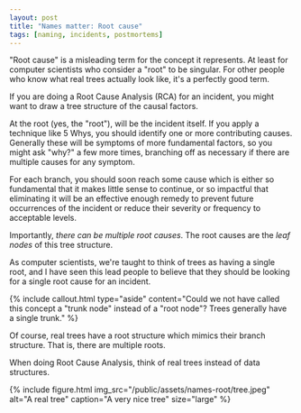 ```yaml
---
layout: post
title: "Names matter: Root cause"
tags: [naming, incidents, postmortems]
---
```


"Root cause" is a misleading term for the concept it represents. At least for computer scientists who consider a "root" to be singular. For other people who know what real trees actually look like, it's a perfectly good term.

If you are doing a Root Cause Analysis (RCA) for an incident, you might want to draw a tree structure of the causal factors.

At the root (yes, the "root"), will be the incident itself. If you apply a technique like 5 Whys, you should identify one or more contributing causes. Generally these will be symptoms of more fundamental factors, so you might ask "why?" a few more times, branching off as necessary if there are multiple causes for any symptom.

For each branch, you should soon reach some cause which is either so fundamental that it makes little sense to continue, or so impactful that eliminating it will be an effective enough remedy to prevent future occurrences of the incident or reduce their severity or frequency to acceptable levels.

Importantly, *there can be multiple root causes*. The root causes are the *leaf nodes* of this tree structure.

As computer scientists, we're taught to think of trees as having a single root, and I have seen this lead people to believe that they should be looking for a single root cause for an incident.

{% include callout.html
  type="aside"
  content="Could we not have called this concept a \"trunk node\" instead of a \"root node\"? Trees generally have a single trunk."
%}

Of course, real trees have a root structure which mimics their branch structure. That is, there are multiple roots.

When doing Root Cause Analysis, think of real trees instead of data structures.

{% include figure.html
  img_src="/public/assets/names-root/tree.jpeg"
  alt="A real tree"
  caption="A very nice tree"
  size="large"
%}
